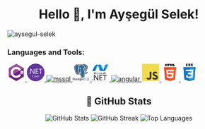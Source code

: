 <h1 align="center">Hello 👋, I'm Ayşegül Selek!</h1>

<p align="left"> 
  <img src="https://komarev.com/ghpvc/?username=aysegul-selek&label=Profile%20Views&color=0e75b6&style=flat" alt="aysegul-selek" />
</p>

<h3 align="left">Languages and Tools:</h3>
<p align="left"> 
  <a href="https://www.w3schools.com/cs/" target="_blank" rel="noreferrer"> 
    <img src="https://raw.githubusercontent.com/devicons/devicon/master/icons/csharp/csharp-original.svg" alt="csharp" width="40" height="40"/> 
  </a>
 <a href="https://dotnet.microsoft.com/en-us/apps/dotnet-core" target="_blank" rel="noreferrer">
  <img src="https://raw.githubusercontent.com/devicons/devicon/master/icons/dotnetcore/dotnetcore-original.svg" alt="dotnet-core" width="40" height="40"/>
</a> 
  <a href="https://www.microsoft.com/en-us/sql-server" target="_blank" rel="noreferrer"> 
    <img src="https://www.svgrepo.com/show/303229/microsoft-sql-server-logo.svg" alt="mssql" width="40" height="40"/> 
  </a> 
  <a href="https://www.postgresql.org" target="_blank" rel="noreferrer"> 
    <img src="https://raw.githubusercontent.com/devicons/devicon/master/icons/postgresql/postgresql-original-wordmark.svg" alt="postgresql" width="40" height="40"/> 
  </a>
<a href="https://dotnet.microsoft.com/apps/aspnet" target="_blank" rel="noreferrer">
  <img src="https://raw.githubusercontent.com/devicons/devicon/master/icons/dot-net/dot-net-original-wordmark.svg" alt="aspnet-mvc" width="40" height="40"/>
</a>
  <a href="https://angular.io" target="_blank" rel="noreferrer"> 
    <img src="https://angular.io/assets/images/logos/angular/angular.svg" alt="angular" width="40" height="40"/> 
  </a> 
  <a href="https://developer.mozilla.org/en-US/docs/Web/JavaScript" target="_blank" rel="noreferrer"> 
    <img src="https://raw.githubusercontent.com/devicons/devicon/master/icons/javascript/javascript-original.svg" alt="javascript" width="40" height="40"/> 
  </a> 
  <a href="https://www.w3schools.com/html/" target="_blank" rel="noreferrer"> 
    <img src="https://raw.githubusercontent.com/devicons/devicon/master/icons/html5/html5-original-wordmark.svg" alt="html5" width="40" height="40"/> 
  </a>
  <a href="https://www.w3schools.com/css/" target="_blank" rel="noreferrer"> 
    <img src="https://raw.githubusercontent.com/devicons/devicon/master/icons/css3/css3-original-wordmark.svg" alt="css3" width="40" height="40"/> 
  </a>
</p>

<h2 align="center">🚀 GitHub Stats</h2>
<p align="center">
  <img src="https://github-readme-stats.vercel.app/api?username=aysegul-selek&show_icons=true&theme=radical" alt="GitHub Stats" width="30%" height="250px" />
  <img src="https://github-readme-streak-stats.herokuapp.com/?user=aysegul-selek&theme=radical" alt="GitHub Streak" width="30%" height="250px" />
  <img src="https://github-readme-stats.vercel.app/api/top-langs?username=aysegul-selek&show_icons=true&locale=en&layout=compact&theme=radical" alt="Top Languages" width="30%" height="250px" />
</p>



